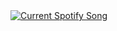 <a href="https://github.com/tthn0/Spotify-Readme">
  <img src="spotify-readme-rosy-three.vercel.app/api" alt="Current Spotify Song">
</a>
